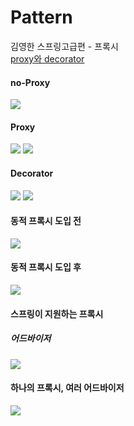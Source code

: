 # Pattern
김영한 스프링고급편 - 프록시<br>
<a href="https://dev22.tistory.com/219">proxy와 decorator</a>
<h4>no-Proxy</h4>
<img src="https://github.com/devcys22/proxy/assets/78769412/b9eb0ddc-3659-4447-a021-0fb2857674c4">

<h4>Proxy</h4>
<img src="https://github.com/devcys22/proxy/assets/78769412/6c06a27c-c456-4b1b-81d4-044d9e39e83a">

<img src="https://github.com/devcys22/proxy/assets/78769412/0d67c642-d031-4b06-9ebd-634916f03f01">

<h4>Decorator</h4>
<img src="https://github.com/devcys22/proxy/assets/78769412/0432f820-7668-4466-981d-b9cbc307ed70">

<img src="https://github.com/devcys22/proxy/assets/78769412/e0f833aa-36bf-4034-960c-02f386a78683">

<h4>동적 프록시 도입 전</h4>
<img src="https://github.com/devcys22/proxy/assets/78769412/c7bf5b20-f245-412f-a15c-412b5bd62a3a">
<h4>동적 프록시 도입 후</h4>
<img src="https://github.com/devcys22/proxy/assets/78769412/f32444f8-352a-4c83-a14c-06a19680891d">

<h4>스프링이 지원하는 프록시</h4>
<h5>어드바이저</h5>
<img src="https://github.com/devcys22/proxy/assets/78769412/031537da-79f6-460e-adc1-787b15fd2958">

<h4>하나의 프록시, 여러 어드바이저</h4>
<img src="https://github.com/devcys22/proxy/assets/78769412/18ded876-8565-45e6-a9c2-e9dc085c0037">
